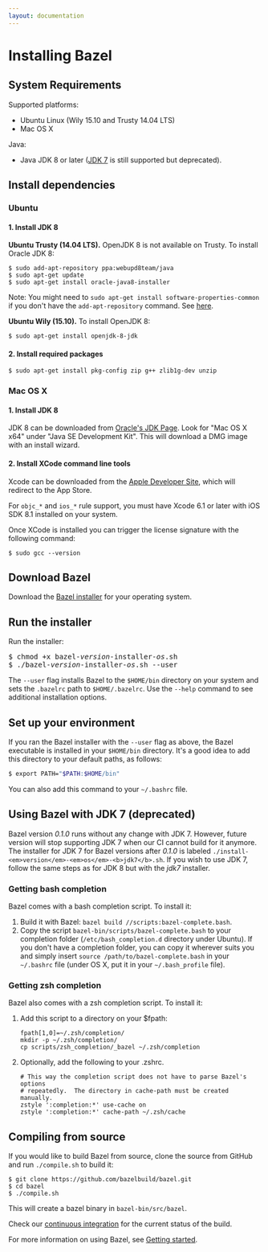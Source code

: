 ```yaml
---
layout: documentation
---
```


# Installing Bazel

## System Requirements

Supported platforms:

*   Ubuntu Linux (Wily 15.10 and Trusty 14.04 LTS)
*   Mac OS X

Java:

*   Java JDK 8 or later ([JDK 7](#jdk7) is still supported
    but deprecated).

## Install dependencies

### Ubuntu

#### 1. Install JDK 8

**Ubuntu Trusty (14.04 LTS).** OpenJDK 8 is not available on Trusty. To
install Oracle JDK 8:

```
$ sudo add-apt-repository ppa:webupd8team/java
$ sudo apt-get update
$ sudo apt-get install oracle-java8-installer
```

Note: You might need to `sudo apt-get install software-properties-common` if you don't have the `add-apt-repository` command. See [here](http://manpages.ubuntu.com/manpages/wily/man1/add-apt-repository.1.html).

**Ubuntu Wily (15.10).** To install OpenJDK 8:

```
$ sudo apt-get install openjdk-8-jdk
```

#### 2. Install required packages

```
$ sudo apt-get install pkg-config zip g++ zlib1g-dev unzip
```

### Mac OS X

#### 1. Install JDK 8

JDK 8 can be downloaded from
[Oracle's JDK Page](http://www.oracle.com/technetwork/java/javase/downloads/jdk8-downloads-2133151.html).
Look for "Mac OS X x64" under "Java SE Development Kit". This will download a
DMG image with an install wizard.

#### 2. Install XCode command line tools

Xcode can be downloaded from the
[Apple Developer Site](https://developer.apple.com/xcode/downloads/), which will
redirect to the App Store.

For `objc_*` and `ios_*` rule support, you must have Xcode 6.1 or later with
iOS SDK 8.1 installed on your system.

Once XCode is installed you can trigger the license signature with the following
command:

```
$ sudo gcc --version
```

## Download Bazel

Download the [Bazel installer](https://github.com/bazelbuild/bazel/releases) for
your operating system.

## Run the installer

Run the installer:

<pre>
$ chmod +x bazel-<em>version</em>-installer-<em>os</em>.sh
$ ./bazel-<em>version</em>-installer-<em>os</em>.sh --user
</pre>

The `--user` flag installs Bazel to the `$HOME/bin` directory on your
system and sets the `.bazelrc` path to `$HOME/.bazelrc`. Use the `--help`
command to see additional installation options.

## Set up your environment

If you ran the Bazel installer with the `--user` flag as above, the Bazel
executable is installed in your `$HOME/bin` directory. It's a good idea to add
this directory to your default paths, as follows:

```bash
$ export PATH="$PATH:$HOME/bin"
```

You can also add this command to your `~/.bashrc` file.

## <a name="jdk7"></a>Using Bazel with JDK 7 (deprecated)

Bazel version _0.1.0_ runs without any change with JDK 7. However, future
version will stop supporting JDK 7 when our CI cannot build for it anymore.
The installer for JDK 7 for Bazel versions after _0.1.0_ is labeled
`./install-<em>version</em>-<em>os</em>-<b>jdk7</b>.sh`. If you wish to use JDK
7, follow the same steps as for JDK 8 but with the _jdk7_ installer.

### Getting bash completion

Bazel comes with a bash completion script. To install it:

1. Build it with Bazel: `bazel build //scripts:bazel-complete.bash`.
2. Copy the script `bazel-bin/scripts/bazel-complete.bash` to your
   completion folder (`/etc/bash_completion.d` directory under Ubuntu).
   If you don't have a completion folder, you can copy it wherever suits
   you and simply insert `source /path/to/bazel-complete.bash` in your
   `~/.bashrc` file (under OS X, put it in your `~/.bash_profile` file).

### Getting zsh completion

Bazel also comes with a zsh completion script. To install it:

1. Add this script to a directory on your $fpath:

    ```
    fpath[1,0]=~/.zsh/completion/
    mkdir -p ~/.zsh/completion/
    cp scripts/zsh_completion/_bazel ~/.zsh/completion
    ```

2. Optionally, add the following to your .zshrc.

    ```
    # This way the completion script does not have to parse Bazel's options
    # repeatedly.  The directory in cache-path must be created manually.
    zstyle ':completion:*' use-cache on
    zstyle ':completion:*' cache-path ~/.zsh/cache
    ```

## Compiling from source

If you would like to build Bazel from source, clone the source from GitHub and
run `./compile.sh` to build it:

```
$ git clone https://github.com/bazelbuild/bazel.git
$ cd bazel
$ ./compile.sh
```

This will create a bazel binary in `bazel-bin/src/bazel`.

Check our [continuous integration](http://ci.bazel.io) for the current status of
the build.

For more information on using Bazel, see [Getting
started](getting-started.html).
